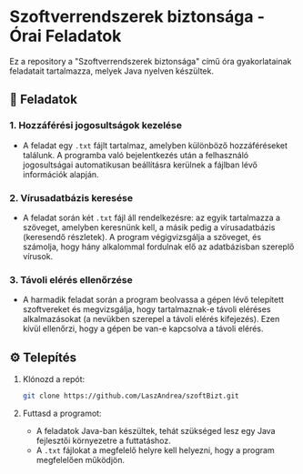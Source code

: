# Szoftverrendszerek biztonsága - Órai Feladatok

Ez a repository a "Szoftverrendszerek biztonsága" című óra gyakorlatainak feladatait tartalmazza, melyek Java nyelven készültek.

## 📝 Feladatok

### 1. **Hozzáférési jogosultságok kezelése**

- A feladat egy `.txt` fájlt tartalmaz, amelyben különböző hozzáféréseket találunk. A programba való bejelentkezés után a felhasználó jogosultságai automatikusan beállításra kerülnek a fájlban lévő információk alapján.

### 2. **Vírusadatbázis keresése**

- A feladat során két `.txt` fájl áll rendelkezésre: az egyik tartalmazza a szöveget, amelyben keresnünk kell, a másik pedig a vírusadatbázis (keresendő részletek). A program végigvizsgálja a szöveget, és számolja, hogy hány alkalommal fordulnak elő az adatbázisban szereplő vírusok.

### 3. **Távoli elérés ellenőrzése**

- A harmadik feladat során a program beolvassa a gépen lévő telepített szoftvereket és megvizsgálja, hogy tartalmaznak-e távoli eléréses alkalmazásokat (a nevükben szerepel a távoli elérés kifejezés). Ezen kívül ellenőrzi, hogy a gépen be van-e kapcsolva a távoli elérés.

## ⚙️ Telepítés

1. Klónozd a repót:
   ```bash
   git clone https://github.com/LaszAndrea/szoftBizt.git
   ```

2. Futtasd a programot:
   - A feladatok Java-ban készültek, tehát szükséged lesz egy Java fejlesztői környezetre a futtatáshoz.
   - A `.txt` fájlokat a megfelelő helyre kell helyezni, hogy a program megfelelően működjön.
